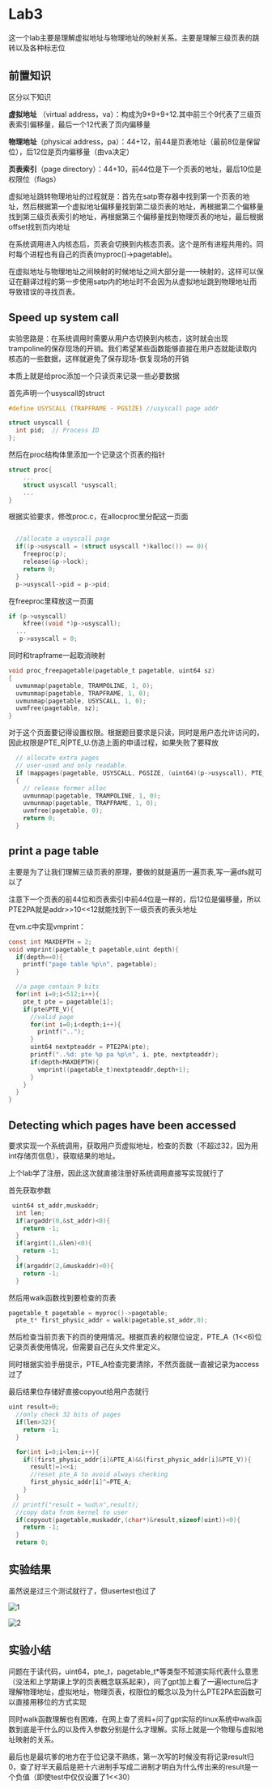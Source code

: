 # Lab3

这一个lab主要是理解虚拟地址与物理地址的映射关系。主要是理解三级页表的跳转以及各种标志位

## 前置知识

区分以下知识

**虚拟地址** （virtual address，va）：构成为9+9+9+12.其中前三个9代表了三级页表索引偏移量，最后一个12代表了页内偏移量

**物理地址**（physical address，pa）：44+12，前44是页表地址（最前8位是保留位），后12位是页内偏移量（由va决定）

**页表索引**（page directory）：44+10，前44位是下一个页表的地址，最后10位是权限位（flags）

虚拟地址跳转物理地址的过程就是：首先在satp寄存器中找到第一个页表的地址，然后根据第一个虚拟地址偏移量找到第二级页表的地址，再根据第二个偏移量找到第三级页表索引的地址，再根据第三个偏移量找到物理页表的地址，最后根据offset找到页内地址

在系统调用进入内核态后，页表会切换到内核态页表。这个是所有进程共用的。同时每个进程也有自己的页表(myproc()->pagetable)。

在虚拟地址与物理地址之间映射的时候地址之间大部分是一一映射的，这样可以保证在翻译过程的第一步使用satp内的地址时不会因为从虚拟地址跳到物理地址而导致错误的寻找页表。

## Speed up system call

实验思路是：在系统调用时需要从用户态切换到内核态，这时就会出现trampoline的保存现场的开销。我们希望某些函数能够直接在用户态就能读取内核态的一些数据，这样就避免了保存现场-恢复现场的开销

本质上就是给proc添加一个只读页来记录一些必要数据

首先声明一个usyscall的struct

```c
#define USYSCALL (TRAPFRAME - PGSIZE) //usyscall page addr

struct usyscall {
  int pid;  // Process ID
};
```

然后在proc结构体里添加一个记录这个页表的指针

```c
struct proc{
    ...
    struct usyscall *usyscall; 
    ...
}
```

根据实验要求，修改proc.c，在allocproc里分配这一页面

```c

  //allocate a usyscall page
  if((p->usyscall = (struct usyscall *)kalloc()) == 0){
    freeproc(p);
    release(&p->lock);
    return 0;
  }
  p->usyscall->pid = p->pid;
```

在freeproc里释放这一页面

```c
if (p->usyscall)
    kfree((void *)p->usyscall);
  ...
   p->usyscall = 0;
```

同时和trapframe一起取消映射

```c
void proc_freepagetable(pagetable_t pagetable, uint64 sz)
{
  uvmunmap(pagetable, TRAMPOLINE, 1, 0);
  uvmunmap(pagetable, TRAPFRAME, 1, 0);
  uvmunmap(pagetable, USYSCALL, 1, 0);
  uvmfree(pagetable, sz);
}
```

对于这个页面要记得设置权限。根据题目要求是只读，同时是用户态允许访问的，因此权限是PTE_R|PTE_U.仿造上面的申请过程，如果失败了要释放

``` c
  // allocate extra pages
  // user-used and only readable.
  if (mappages(pagetable, USYSCALL, PGSIZE, (uint64)(p->usyscall), PTE_R | PTE_U) < 0)
  {
    // release former alloc
    uvmunmap(pagetable, TRAMPOLINE, 1, 0);
    uvmunmap(pagetable, TRAPFRAME, 1, 0);
    uvmfree(pagetable, 0);
    return 0;
  }
```

## print a page table

主要是为了让我们理解三级页表的原理，要做的就是遍历一遍页表,写一遍dfs就可以了

注意下一个页表的前44位和页表索引中前44位是一样的，后12位是偏移量，所以PTE2PA就是addr>>10<<12就能找到下一级页表的表头地址

在vm.c中实现vmprint：

```c
const int MAXDEPTH = 2;
void vmprint(pagetable_t pagetable,uint depth){
  if(depth==0){
    printf("page table %p\n", pagetable);
  }

  //a page contain 9 bits
  for(int i=0;i<512;i++){
    pte_t pte = pagetable[i];
    if(pte&PTE_V){
      //valid page
      for(int i=0;i<depth;i++){
        printf("..");
      }
      uint64 nextpteaddr = PTE2PA(pte);
      printf("..%d: pte %p pa %p\n", i, pte, nextpteaddr);
      if(depth<MAXDEPTH){
        vmprint((pagetable_t)nextpteaddr,depth+1);
      }
    }
  }
}
```

## Detecting which pages have been accessed

要求实现一个系统调用，获取用户页虚拟地址，检查的页数（不超过32，因为用int存储页信息），获取结果的地址。

上个lab学了注册，因此这次就直接注册好系统调用直接写实现就行了

首先获取参数

```c
 uint64 st_addr,muskaddr;
  int len;
  if(argaddr(0,&st_addr)<0){
    return -1;
  }
  if(argint(1,&len)<0){
    return -1;
  }
  if(argaddr(2,&muskaddr)<0){
    return -1;
  }
```

然后用walk函数找到要检查的页表

```c
pagetable_t pagetable = myproc()->pagetable;
  pte_t* first_physic_addr = walk(pagetable,st_addr,0);
```

然后检查当前页表下的页的使用情况。根据页表的权限位设定，PTE_A（1<<6)位记录页表使用情况，但需要自己在头文件里定义。

同时根据实验手册提示，PTE_A检查完要清除，不然页面就一直被记录为access过了

最后结果位存储好直接copyout给用户态就行

```c
uint result=0;
  //only check 32 bits of pages
  if(len>32){
    return -1;
  }

  for(int i=0;i<len;i++){
    if((first_physic_addr[i]&PTE_A)&&(first_physic_addr[i]&PTE_V)){
      result|=1<<i;
      //reset pte_A to avoid always checking
      first_physic_addr[i]^=PTE_A;
    }
  }
 // printf("result = %ud\n",result);
  //copy data from kernel to user
  if(copyout(pagetable,muskaddr,(char*)&result,sizeof(uint))<0){
    return -1;
  }
  return 0;
```

## 实验结果

虽然说是过三个测试就行了，但usertest也过了

![1](./img/lab3/1.png)

![2](./img/lab3/2.png)

## 实验小结

问题在于读代码，uint64，pte_t，pagetable_t*等类型不知道实际代表什么意思（没法和上学期课上学的页表概念联系起来），问了gpt加上看了一遍lecture后才理解物理地址，虚拟地址，物理页表，权限位的概念以及为什么PTE2PA宏函数可以直接用移位的方式实现

同时walk函数理解也有困难，在网上查了资料+问了gpt实际的linux系统中walk函数到底是干什么的以及传入参数分别是什么才理解。实际上就是一个物理与虚拟地址映射的关系。

最后也是最坑爹的地方在于位记录不熟练，第一次写的时候没有将记录result归0，查了好半天最后是把十六进制手写成二进制才明白为什么传出来的result是一个负值（即使test中仅仅设置了1<<30）
